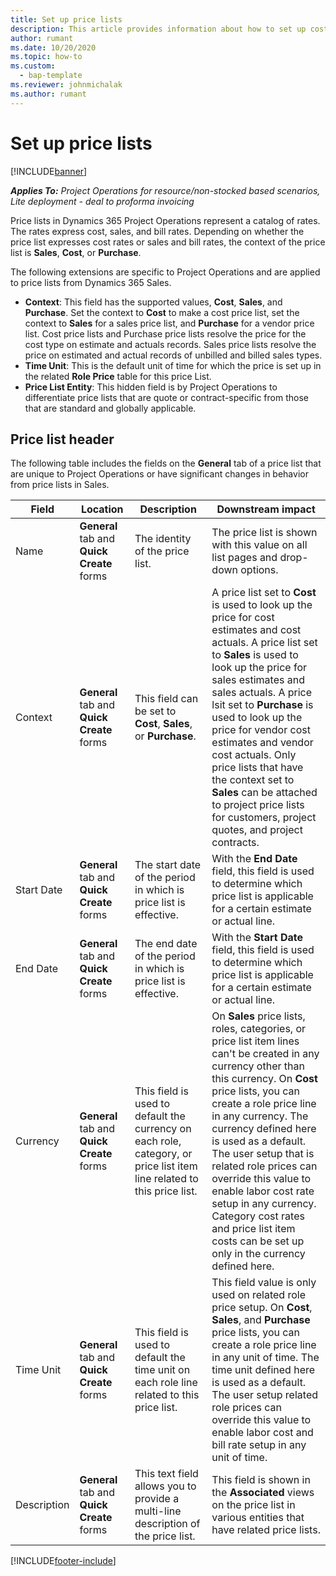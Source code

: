 ```yaml
---
title: Set up price lists
description: This article provides information about how to set up cost and sale price lists.
author: rumant
ms.date: 10/20/2020
ms.topic: how-to
ms.custom: 
  - bap-template
ms.reviewer: johnmichalak
ms.author: rumant
---
```


# Set up price lists

[!INCLUDE[banner](../includes/banner.md)]

_**Applies To:** Project Operations for resource/non-stocked based scenarios, Lite deployment - deal to proforma invoicing_

Price lists in Dynamics 365 Project Operations represent a catalog of rates. The rates express cost, sales, and bill rates. Depending on whether the price list expresses cost rates or sales and bill rates, the context of the price list is **Sales**, **Cost**, or **Purchase**.

The following extensions are specific to Project Operations and are applied to price lists from Dynamics 365 Sales.

- **Context**: This field has the supported values, **Cost**, **Sales**, and **Purchase**. Set the context to **Cost** to make a cost price list, set the context to **Sales** for a sales price list, and **Purchase** for a vendor price list. Cost price lists and Purchase price lists resolve the price for the cost type on estimate and actuals records. Sales price lists resolve the price on estimated and actual records of unbilled and billed sales types.
- **Time Unit**: This is the default unit of time for which the price is set up in the related **Role Price** table for this price List.
- **Price List Entity**: This  hidden field is by Project Operations to differentiate price lists that are quote or contract-specific from those that are standard and globally applicable.

## Price list header

The following table includes the fields on the **General** tab of a price list that are unique to Project Operations or have significant changes in behavior from price lists in Sales.

| Field | Location | Description | Downstream impact |
| --- | --- | --- | --- |
| Name | **General** tab and **Quick Create** forms | The identity of the price list. | The price list is shown with this value on all list pages and drop-down options.|
| Context | **General** tab and **Quick Create** forms | This field can be set to **Cost**, **Sales**, or **Purchase**. | A price list set to **Cost** is used to look up the price for cost estimates and cost actuals. A price list set to **Sales** is used to look up the price for sales estimates and sales actuals. A price lsit set to **Purchase** is used to look up the price for vendor cost estimates and vendor cost actuals. Only price lists that have the context set to **Sales** can be attached to project price lists for customers, project quotes, and project contracts. |
| Start Date | **General** tab and **Quick Create** forms | The start date of the period in which is price list is effective. | With the **End Date** field, this field is used to determine which price list is applicable for a certain estimate or actual line. |
| End Date | **General** tab and **Quick Create** forms | The end date of the period in which is price list is effective. | With the **Start Date** field, this field is used to determine which price list is applicable for a certain estimate or actual line. |
| Currency | **General** tab and **Quick Create** forms | This field is used to default the currency on each role, category, or price list item line related to this price list. | On **Sales** price lists, roles, categories, or price list item lines can't be created in any currency other than this currency. On **Cost** price lists, you can create a role price line in any currency. The currency defined here is used as a default. The user setup that is related role prices can override this value to enable labor cost rate setup in any currency. Category cost rates and price list item costs can be set up only in the currency defined here. |
| Time Unit | **General** tab and **Quick Create** forms | This field is used to default the time unit on each role line related to this price list. | This field value is only used on related role price setup. On **Cost**, **Sales**, and **Purchase** price lists, you can create a role price line in any unit of time. The time unit defined here is used as a default. The user setup related role prices can override this value to enable labor cost and bill rate setup in any unit of time. |
| Description | **General** tab and **Quick Create** forms | This text field allows you to provide a multi-line description of the price list. | This field is shown in the **Associated** views on the price list in various entities that have related price lists. |


[!INCLUDE[footer-include](../includes/footer-banner.md)]
